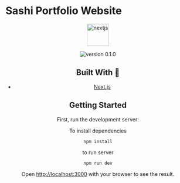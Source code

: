 # Sashi Portfolio Website

<div align="center">

<img alt="nextjs" src="https://upload.wikimedia.org/wikipedia/commons/thumb/8/8e/Nextjs-logo.svg/394px-Nextjs-logo.svg.png?20230404233503" height="60" />

<br>
<p align="center">
    <img src="https://img.shields.io/badge/version-0.1.0-orange" alt="version 0.1.0"/>
</p>

## Built With 🚀

- [Next.js](https://nextjs.org/)

## Getting Started

First, run the development server:

To install dependencies

```
npm install
```

to run server

```
npm run dev
```

Open [http://localhost:3000](http://localhost:3000) with your browser to see the result.

